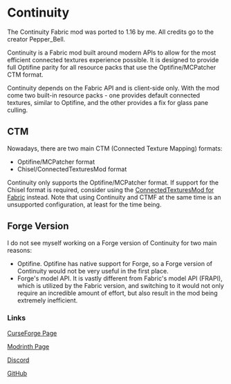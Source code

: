 # Continuity

The Continuity Fabric mod was ported to 1.16 by me. All credits go to the creator Pepper_Bell.

Continuity is a Fabric mod built around modern APIs to allow for the most efficient connected textures experience possible. It is designed to provide full Optifine parity for all resource packs that use the Optifine/MCPatcher CTM format.

Continuity depends on the Fabric API and is client-side only. With the mod come two built-in resource packs - one provides default connected textures, similar to Optifine, and the other provides a fix for glass pane culling.

## CTM

Nowadays, there are two main CTM (Connected Texture Mapping) formats:

- Optifine/MCPatcher format
- Chisel/ConnectedTexturesMod format

Continuity only supports the Optifine/MCPatcher format. If support for the Chisel format is required, consider using the [ConnectedTexturesMod for Fabric](https://www.curseforge.com/minecraft/mc-mods/ctm-fabric) instead. Note that using Continuity and CTMF at the same time is an unsupported configuration, at least for the time being.

## Forge Version

I do not see myself working on a Forge version of Continuity for two main reasons:

- Optifine. Optifine has native support for Forge, so a Forge version of Continuity would not be very useful in the first place.
- Forge's model API. It is vastly different from Fabric's model API (FRAPI), which is utilized by the Fabric version, and switching to it would not only require an incredible amount of effort, but also result in the mod being extremely inefficient.

### Links

[CurseForge Page](https://www.curseforge.com/minecraft/mc-mods/continuity)

[Modrinth Page](https://modrinth.com/mod/continuity)

[Discord](https://discord.gg/7rnTYXu)

[GitHub](https://github.com/PepperCode1/Continuity)
